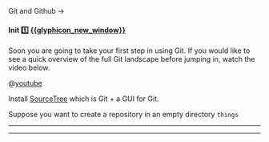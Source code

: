 <div id="path">Git and Github → </div>

<div id="title">

#### Init :one: [{{glyphicon_new_window}}]({{baseUrl}}/gitAndGithub/init/index.html)

</div>

<div id="body">

<panel header="%%:paperclip: Git Overview :three:%%"> 

Soon you are going to take your first step in using Git. If you would like to see a quick overview of the full Git landscape before jumping in, watch the video below.
 
@[youtube](v40b3ExbM0c)

</panel><p/>

Install [SourceTree](https://www.sourcetreeapp.com/) which is Git + a GUI for Git.

Suppose you want to create a repository in an empty directory `things`

<tabs>
  <tab header="SourceTree">
    <include src="./sourcetree.md" />
  <hr></tab>
  <tab header="CLI">
    <include src="./cli.md" />
  <hr></tab>
</tabs>

</div>

<div id="extras">
</div>